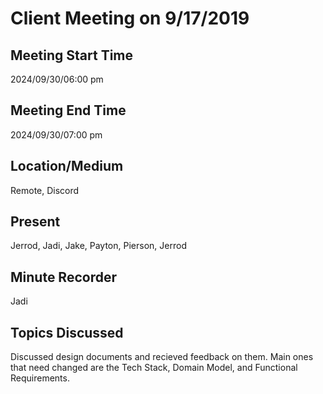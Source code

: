 # Client Meeting on 9/17/2019
## Meeting Start Time
2024/09/30/06:00 pm

## Meeting End Time
2024/09/30/07:00 pm

## Location/Medium
Remote, Discord

## Present
Jerrod, Jadi, Jake, Payton, Pierson, Jerrod

## Minute Recorder
Jadi

## Topics Discussed
Discussed design documents and recieved feedback on them. Main ones that need changed are the Tech Stack, Domain Model, and Functional Requirements.
